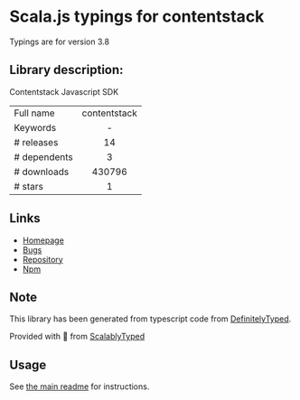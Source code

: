 
# Scala.js typings for contentstack

Typings are for version 3.8

## Library description:
Contentstack Javascript SDK

|                    |                 |
| ------------------ | :-------------: |
| Full name          | contentstack |
| Keywords           | - |
| # releases         | 14 |
| # dependents       | 3 |
| # downloads        | 430796 |
| # stars            | 1 |

## Links
- [Homepage](https://www.contentstack.com/)
- [Bugs](https://github.com/contentstack/contentstack-javascript/issues)
- [Repository](https://github.com/contentstack/contentstack-javascript)
- [Npm](https://www.npmjs.com/package/contentstack)
    


## Note
This library has been generated from typescript code from [DefinitelyTyped](https://definitelytyped.org).

Provided with :purple_heart: from [ScalablyTyped](https://github.com/oyvindberg/ScalablyTyped)

## Usage
See [the main readme](../../readme.md) for instructions.


